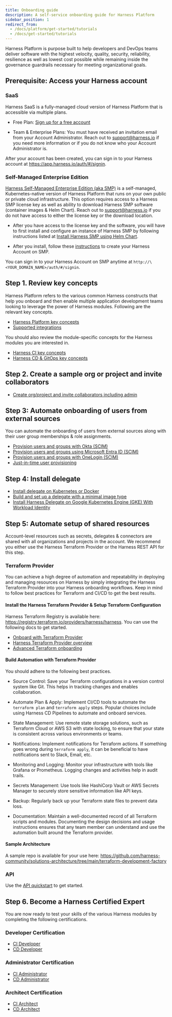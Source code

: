 ```yaml
---
title: Onboarding guide
description: A self-service onboarding guide for Harness Platform
sidebar_position: 1
redirect_from:
  - /docs/platform/get-started/tutorials
  - /docs/get-started/tutorials
---
```


Harness Platform is purpose built to help developers and DevOps teams deliver software with the highest velocity, quality, security, reliability, resilience as well as lowest cost possible while remaining inside the governance guardrails necessary for meeting organizational goals. 

## Prerequisite: Access your Harness account

### SaaS
Harness SaaS is a fully-managed cloud version of Harness Platform that is accessible via multiple plans.

- Free Plan: [Sign up for a free account](https://app.harness.io/auth/#/signup/?module=cd&utm_medium=harness-developer-hub)

- Team & Enterprise Plans: You must have received an invitation email from your Account Administrator. Reach out to [support@harness.io](mailto:support@harness.io) if you need more information or if you do not know who your Account Administrator is.

After your account has been created, you can sign in to your Harness account at https://app.harness.io/auth/#/signin.

### Self-Managed Enterprise Edition
[Harness Self-Managed Enterprise Edition (aka SMP)](/docs/self-managed-enterprise-edition/get-started/onboarding-guide) is a self-managed, Kubernetes-native version of Harness Platform that runs on your own public or private cloud infrastructure. This option requires access to a Harness SMP license key as well as ability to download Harness SMP software (container images & Helm Chart). Reach out to [support@harness.io](mailto:support@harness.io) if you do not have access to either the license key or the download location.

- After you have access to the license key and the software, you will have to first install and configure an instance of Harness SMP by following instructions listed at [Install Harness SMP using Helm Chart](/docs/self-managed-enterprise-edition/self-managed-helm-based-install/install-harness-self-managed-enterprise-edition-using-helm-ga).

- After you install, follow these [instructions](/docs/self-managed-enterprise-edition/get-started/onboarding-guide#create-your-harness-account) to create your Harness Account on SMP.

You can sign in to your Harness Account on SMP anytime at `http://\<YOUR_DOMAIN_NAME>/auth/#/signin`.

## Step 1. Review key concepts

Harness Platform refers to the various common Harness constructs that help you onboard and then enable multiple application development teams looking to leverage the power of Harness modules. Following are the relevant key concepts.

- [Harness Platform key concepts](/docs/platform/get-started/key-concepts)
- [Supported integrations](/docs/platform/platform-whats-supported)

You should also review the module-specific concepts for the Harness modules you are interested in.

- [Harness CI key concepts](/docs/continuous-integration/get-started/key-concepts)
- [Harness CD & GitOps key concepts](/docs/continuous-delivery/get-started/key-concepts)

## Step 2. Create a sample org or project and invite collaborators

- [Create org/project and invite collaborators including admin](/docs/platform/organizations-and-projects/create-an-organization)

## Step 3: Automate onboarding of users from external sources 
You can automate the onboarding of users from external sources along with their user group memberships & role assignments. 

- [Provision users and groups with Okta (SCIM)](/docs/platform/role-based-access-control/provision-users-with-okta-scim)
- [Provision users and groups using Microsoft Entra ID (SCIM)](/docs/platform/role-based-access-control/provision-users-and-groups-using-azure-ad-scim)
- [Provision users and groups with OneLogin (SCIM)](/docs/platform/role-based-access-control/provision-users-and-groups-with-one-login-scim)
- [Just-in-time user provisioning](/docs/platform/role-based-access-control/provision-use-jit)

## Step 4: Install delegate 

- [Install delegate on Kubernetes or Docker](/docs/platform/delegates/install-delegates/install-delegate)
- [Build and set up a delegate with a minimal image type](/docs/platform/delegates/install-delegates/build-custom-delegate-images-with-third-party-tools)
- [Install Harness Delegate on Google Kubernetes Engine (GKE) With Workload Identity](/docs/platform/delegates/install-delegates/gke-workload-identity)

## Step 5: Automate setup of shared resources 
Account-level resources such as secrets, delegates & connectors are shared with all organizations and projects in the account. We recommend you either use the Harness Terraform Provider or the Harness REST API for this step.

### Terraform Provider
You can achieve a high degree of automation and repeatability in deploying and managing resources on Harness by simply integrating the Harness Terraform Provider into your Harness onboarding workflows. Keep in mind to follow best practices for Terraform and CI/CD to get the best results.

#### Install the Harness Terraform Provider & Setup Terraform Configuration

Harness Terraform Registry is available here: https://registry.terraform.io/providers/harness/harness. You can use the following docs to get started.
- [Onboard with Terraform Provider](/docs/platform/automation/terraform/onboard-terraform-provider)
- [Harness Terraform Provider overview](/docs/platform/automation/terraform/harness-terraform-provider-overview)
- [Advanced Terraform onboarding](/docs/platform/automation/terraform/advanced-terraform-onboarding)

#### Build Automation with Terraform Provider

You should adhere to the following best practices.
- Source Control: Save your Terraform configurations in a version control system like Git. This helps in tracking changes and enables collaboration.

- Automate Plan & Apply: Implement CI/CD tools to automate the `terraform plan` and `terraform apply` steps. Popular choices include using Harness CD Pipelines to automate and onboard services. 

- State Management: Use remote state storage solutions, such as Terraform Cloud or AWS S3 with state locking, to ensure that your state is consistent across various environments or teams.

- Notifications: Implement notifications for Terraform actions. If something goes wrong during `terraform apply`, it can be beneficial to have notifications sent to Slack, Email, etc.

- Monitoring and Logging: Monitor your infrastructure with tools like Grafana or Prometheus. Logging changes and activities help in audit trails.

- Secrets Management: Use tools like HashiCorp Vault or AWS Secrets Manager to securely store sensitive information like API keys.

- Backup: Regularly back up your Terraform state files to prevent data loss.

- Documentation: Maintain a well-documented record of all Terraform scripts and modules. Documenting the design decisions and usage instructions ensures that any team member can understand and use the automation built around the Terraform provider.

#### Sample Architecture

A sample repo is available for your use here:
https://github.com/harness-community/solutions-architecture/tree/main/terraform-development-factory

### API

Use the [API quickstart](/docs/platform/automation/api/api-quickstart) to get started.

## Step 6. Become a Harness Certified Expert
You are now ready to test your skills of the various Harness modules by completing the following certifications.

### Developer Certification

- [CI Developer](/certifications/continuous-integration?lvl=developer)
- [CD Developer](/certifications/continuous-delivery?lvl=developer)

### Administrator Certification

- [CI Administrator](/certifications/continuous-integration?lvl=administrator)
- [CD Administrator](/certifications/continuous-delivery?lvl=administrator)

### Architect Certification

- [CI Architect](/certifications/continuous-integration?lvl=architect)
- [CD Architect](/certifications/continuous-delivery?lvl=architect)